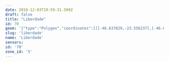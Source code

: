 ```yaml
---
date: 2018-12-03T19:59:31.509Z
draft: false
title: "Liberdade"
id: 70
geom: '{"type":"Polygon","coordinates":[[[-46.637829,-23.556237],[-46.638846,-23.558752],[-46.639096,-23.559222],[-46.639633,-23.559909],[-46.639881,-23.560363],[-46.64027,-23.561572],[-46.640559,-23.563893],[-46.640937,-23.565329],[-46.640836,-23.567527],[-46.641156,-23.570618],[-46.64111,-23.570626],[-46.641267,-23.573234],[-46.635434,-23.575083],[-46.633851,-23.574993],[-46.633721,-23.575029],[-46.634311,-23.575444],[-46.634174,-23.575632],[-46.633682,-23.575651],[-46.633514,-23.575841],[-46.633025,-23.576819],[-46.632883,-23.577988],[-46.632746,-23.578284],[-46.632516,-23.578561],[-46.629194,-23.578849],[-46.628865,-23.578776],[-46.628584,-23.578793],[-46.6283,-23.578679],[-46.627957,-23.578387],[-46.627915,-23.578243],[-46.625551,-23.578221],[-46.622843,-23.565223],[-46.623185,-23.565019],[-46.623346,-23.563933],[-46.623781,-23.563292],[-46.623881,-23.561859],[-46.624346,-23.561887],[-46.625309,-23.561662],[-46.624505,-23.559212],[-46.626331,-23.558389],[-46.626844,-23.554576],[-46.626915,-23.554563],[-46.627345,-23.55554],[-46.627573,-23.555856],[-46.628049,-23.556208],[-46.628595,-23.556393],[-46.633147,-23.556702],[-46.634812,-23.55675],[-46.636697,-23.556555],[-46.637829,-23.556237]]]}'
slug: 'liberdade'
name: 'Liberdade'
sensors:
id: '70'
zone_id: '5'
---
```

		